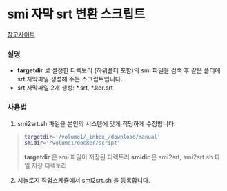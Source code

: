 smi 자막 srt 변환 스크립트
=====================

[참고사이트](http://naclepark.blogspot.com/2015/03/smi2srt-converter-for-nas.html)

### 설명
- **targetdir** 로 설정한 디렉토리 (하위폴더 포함)의 smi 파일을 검색 후 같은 폴더에 srt 자막파일 생성해 주는 스크립트입니다.
- srt 자막파일 2개 생성: *.srt, *.kor.srt

### 사용법
1. smi2srt.sh 파일을 본인의 시스템에 맞게 적당하게 수정합니다.
> ```bash
> targetdir='/volume1/_inbox_/download/manual'
> smidir='/volume1/docker/script'
> ```
> **targetdir** 은 smi 파일이 저장된 디렉토리
> **smidir** 은 smi2srt, smi2srt.sh 파일 저장 디렉토리
2. 시놀로지 작업스케쥴에서 smi2srt.sh 을 등록합니다.
